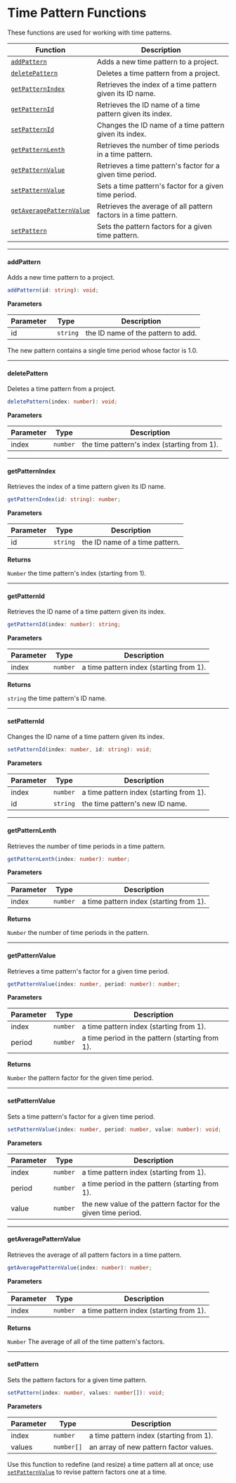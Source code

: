 # Time Pattern Functions

These functions are used for working with time patterns.

| Function                                                                  | Description                                                     |
| ------------------------------------------------------------------------- | --------------------------------------------------------------- |
| <a href="#addpattern"><code>addPattern</code></a>                         | Adds a new time pattern to a project.                           |
| <a href="#deletepattern"><code>deletePattern</code></a>                   | Deletes a time pattern from a project.                          |
| <a href="#getpatternindex"><code>getPatternIndex</code></a>               | Retrieves the index of a time pattern given its ID name.        |
| <a href="#getpatternid"><code>getPatternId</code></a>                     | Retrieves the ID name of a time pattern given its index.        |
| <a href="#setpatternid"><code>setPatternId</code></a>                     | Changes the ID name of a time pattern given its index.          |
| <a href="#getpatternlenth"><code>getPatternLenth</code></a>               | Retrieves the number of time periods in a time pattern.         |
| <a href="#getpatternvalue"><code>getPatternValue</code></a>               | Retrieves a time pattern's factor for a given time period.      |
| <a href="#setpatternvalue"><code>setPatternValue</code></a>               | Sets a time pattern's factor for a given time period.           |
| <a href="#getaveragepatternvalue"><code>getAveragePatternValue</code></a> | Retrieves the average of all pattern factors in a time pattern. |
| <a href="#setpattern"><code>setPattern</code></a>                         | Sets the pattern factors for a given time pattern.              |

---

#### addPattern

Adds a new time pattern to a project.

```typescript
addPattern(id: string): void;
```

**Parameters**

| Parameter | Type                 | Description                        |
| --------- | -------------------- | ---------------------------------- |
| id        | <code> string</code> | the ID name of the pattern to add. |

The new pattern contains a single time period whose factor is 1.0.

---

#### deletePattern

Deletes a time pattern from a project.

```typescript
deletePattern(index: number): void;
```

**Parameters**

| Parameter | Type                | Description                                 |
| --------- | ------------------- | ------------------------------------------- |
| index     | <code>number</code> | the time pattern's index (starting from 1). |

---

#### getPatternIndex

Retrieves the index of a time pattern given its ID name.

```typescript
getPatternIndex(id: string): number;
```

**Parameters**

| Parameter | Type                | Description                    |
| --------- | ------------------- | ------------------------------ |
| id        | <code>string</code> | the ID name of a time pattern. |

**Returns**

<code>Number</code>
the time pattern's index (starting from 1).

---

#### getPatternId

Retrieves the ID name of a time pattern given its index.

```typescript
getPatternId(index: number): string;
```

**Parameters**

| Parameter | Type                | Description                             |
| --------- | ------------------- | --------------------------------------- |
| index     | <code>number</code> | a time pattern index (starting from 1). |

**Returns**

<code>string</code>
the time pattern's ID name.

---

#### setPatternId

Changes the ID name of a time pattern given its index.

```typescript
setPatternId(index: number, id: string): void;
```

**Parameters**

| Parameter | Type                | Description                             |
| --------- | ------------------- | --------------------------------------- |
| index     | <code>number</code> | a time pattern index (starting from 1). |
| id        | <code>string</code> | the time pattern's new ID name.         |

---

#### getPatternLenth

Retrieves the number of time periods in a time pattern.

```typescript
getPatternLenth(index: number): number;
```

**Parameters**

| Parameter | Type                | Description                             |
| --------- | ------------------- | --------------------------------------- |
| index     | <code>number</code> | a time pattern index (starting from 1). |

**Returns**

<code>Number</code>
the number of time periods in the pattern.

---

#### getPatternValue

Retrieves a time pattern's factor for a given time period.

```typescript
getPatternValue(index: number, period: number): number;
```

**Parameters**

| Parameter | Type                | Description                                     |
| --------- | ------------------- | ----------------------------------------------- |
| index     | <code>number</code> | a time pattern index (starting from 1).         |
| period    | <code>number</code> | a time period in the pattern (starting from 1). |

**Returns**

<code>Number</code>
the pattern factor for the given time period.

---

#### setPatternValue

Sets a time pattern's factor for a given time period.

```typescript
setPatternValue(index: number, period: number, value: number): void;
```

**Parameters**

| Parameter | Type                | Description                                                    |
| --------- | ------------------- | -------------------------------------------------------------- |
| index     | <code>number</code> | a time pattern index (starting from 1).                        |
| period    | <code>number</code> | a time period in the pattern (starting from 1).                |
| value     | <code>number</code> | the new value of the pattern factor for the given time period. |

---

#### getAveragePatternValue

Retrieves the average of all pattern factors in a time pattern.

```typescript
getAveragePatternValue(index: number): number;
```

**Parameters**

| Parameter | Type                | Description                             |
| --------- | ------------------- | --------------------------------------- |
| index     | <code>number</code> | a time pattern index (starting from 1). |

**Returns**

<code>Number</code>
The average of all of the time pattern's factors.

---

#### setPattern

Sets the pattern factors for a given time pattern.

```typescript
setPattern(index: number, values: number[]): void;
```

**Parameters**

| Parameter | Type                  | Description                             |
| --------- | --------------------- | --------------------------------------- |
| index     | <code>number</code>   | a time pattern index (starting from 1). |
| values    | <code>number[]</code> | an array of new pattern factor values.  |

Use this function to redefine (and resize) a time pattern all at once; use <a href="#setpatternvalue"><code>setPatternValue</code></a> to revise pattern factors one at a time.
